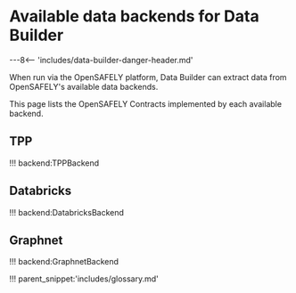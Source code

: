 # Available data backends for Data Builder

---8<-- 'includes/data-builder-danger-header.md'

When run via the OpenSAFELY platform, Data Builder can extract data from
OpenSAFELY's available data backends.

This page lists the OpenSAFELY Contracts implemented by each available
backend.

## TPP
!!! backend:TPPBackend

## Databricks
!!! backend:DatabricksBackend

## Graphnet
!!! backend:GraphnetBackend

!!! parent_snippet:'includes/glossary.md'
